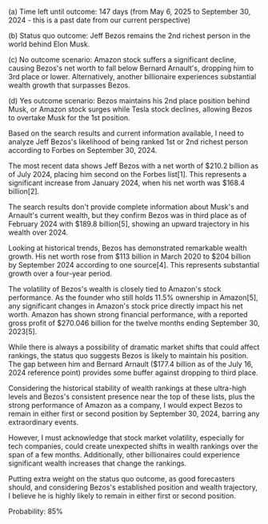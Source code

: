 (a) Time left until outcome: 147 days (from May 6, 2025 to September 30, 2024 - this is a past date from our current perspective)

(b) Status quo outcome: Jeff Bezos remains the 2nd richest person in the world behind Elon Musk.

(c) No outcome scenario: Amazon stock suffers a significant decline, causing Bezos's net worth to fall below Bernard Arnault's, dropping him to 3rd place or lower. Alternatively, another billionaire experiences substantial wealth growth that surpasses Bezos.

(d) Yes outcome scenario: Bezos maintains his 2nd place position behind Musk, or Amazon stock surges while Tesla stock declines, allowing Bezos to overtake Musk for the 1st position.

Based on the search results and current information available, I need to analyze Jeff Bezos's likelihood of being ranked 1st or 2nd richest person according to Forbes on September 30, 2024.

The most recent data shows Jeff Bezos with a net worth of $210.2 billion as of July 2024, placing him second on the Forbes list[1]. This represents a significant increase from January 2024, when his net worth was $168.4 billion[2].

The search results don't provide complete information about Musk's and Arnault's current wealth, but they confirm Bezos was in third place as of February 2024 with $189.8 billion[5], showing an upward trajectory in his wealth over 2024.

Looking at historical trends, Bezos has demonstrated remarkable wealth growth. His net worth rose from $113 billion in March 2020 to $204 billion by September 2024 according to one source[4]. This represents substantial growth over a four-year period.

The volatility of Bezos's wealth is closely tied to Amazon's stock performance. As the founder who still holds 11.5% ownership in Amazon[5], any significant changes in Amazon's stock price directly impact his net worth. Amazon has shown strong financial performance, with a reported gross profit of $270.046 billion for the twelve months ending September 30, 2023[5].

While there is always a possibility of dramatic market shifts that could affect rankings, the status quo suggests Bezos is likely to maintain his position. The gap between him and Bernard Arnault ($177.4 billion as of the July 16, 2024 reference point) provides some buffer against dropping to third place.

Considering the historical stability of wealth rankings at these ultra-high levels and Bezos's consistent presence near the top of these lists, plus the strong performance of Amazon as a company, I would expect Bezos to remain in either first or second position by September 30, 2024, barring any extraordinary events.

However, I must acknowledge that stock market volatility, especially for tech companies, could create unexpected shifts in wealth rankings over the span of a few months. Additionally, other billionaires could experience significant wealth increases that change the rankings.

Putting extra weight on the status quo outcome, as good forecasters should, and considering Bezos's established position and wealth trajectory, I believe he is highly likely to remain in either first or second position.

Probability: 85%